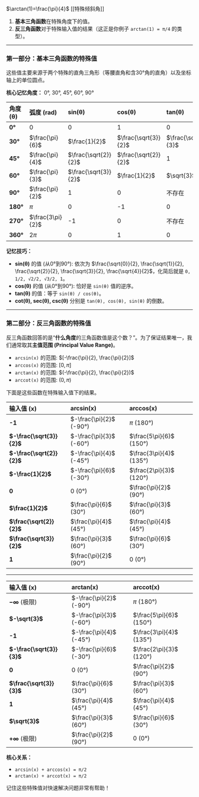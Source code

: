 
$\arctan(1)=\frac{\pi}{4}$ 
[[特殊倾斜角]]
1.  **基本三角函数**在特殊角度下的值。
2.  **反三角函数**对于特殊输入值的结果（这正是你例子 `arctan(1) = π/4` 的类型）。

---

### 第一部分：基本三角函数的特殊值

这些值主要来源于两个特殊的直角三角形（等腰直角和含30°角的直角）以及坐标轴上的单位圆点。

**核心记忆角度：** 0°, 30°, 45°, 60°, 90°

| 角度 (θ) | 弧度 (rad) | sin(θ) | cos(θ) | tan(θ) | cot(θ) | sec(θ) | csc(θ) |
| :--- | :--- | :--- | :--- | :--- | :--- | :--- | :--- |
| **0°** | 0 | 0 | 1 | 0 | 不存在 | 1 | 不存在 |
| **30°** | $\frac{\pi}{6}$ | $\frac{1}{2}$ | $\frac{\sqrt{3}}{2}$ | $\frac{\sqrt{3}}{3}$ | $\sqrt{3}$ | $\frac{2\sqrt{3}}{3}$ | 2 |
| **45°** | $\frac{\pi}{4}$ | $\frac{\sqrt{2}}{2}$ | $\frac{\sqrt{2}}{2}$ | 1 | 1 | $\sqrt{2}$ | $\sqrt{2}$ |
| **60°** | $\frac{\pi}{3}$ | $\frac{\sqrt{3}}{2}$ | $\frac{1}{2}$ | $\sqrt{3}$ | $\frac{\sqrt{3}}{3}$ | 2 | $\frac{2\sqrt{3}}{3}$ |
| **90°** | $\frac{\pi}{2}$ | 1 | 0 | 不存在 | 0 | 不存在 | 1 |
| **180°** | $\pi$ | 0 | -1 | 0 | 不存在 | -1 | 不存在 |
| **270°** | $\frac{3\pi}{2}$ | -1 | 0 | 不存在 | 0 | 不存在 | -1 |
| **360°** | $2\pi$ | 0 | 1 | 0 | 不存在 | 1 | 不存在 |

**记忆技巧：**
*   **sin(θ)** 的值 (从0°到90°): 依次为 $\frac{\sqrt{0}}{2}, \frac{\sqrt{1}}{2}, \frac{\sqrt{2}}{2}, \frac{\sqrt{3}}{2}, \frac{\sqrt{4}}{2}$，化简后就是 `0, 1/2, √2/2, √3/2, 1`。
*   **cos(θ)** 的值 (从0°到90°): 恰好是 `sin(θ)` 值的逆序。
*   **tan(θ)** 的值：等于 `sin(θ) / cos(θ)`。
*   **cot(θ), sec(θ), csc(θ)** 分别是 `tan(θ), cos(θ), sin(θ)` 的倒数。

---

### 第二部分：反三角函数的特殊值

反三角函数回答的是“**什么角度**的三角函数值是这个数？”。为了保证结果唯一，我们通常取其**主值范围 (Principal Value Range)**。

*   `arcsin(x)` 的范围: $[-\frac{\pi}{2}, \frac{\pi}{2}]$
*   `arccos(x)` 的范围: $[0, \pi]$
*   `arctan(x)` 的范围: $(-\frac{\pi}{2}, \frac{\pi}{2})$
*   `arccot(x)` 的范围: $(0, \pi)$

下面是这些函数在特殊输入值下的结果。

| 输入值 (x)                   | arcsin(x)               | arccos(x)               |     |
| :------------------------ | :---------------------- | :---------------------- | --- |
| **-1**                    | $-\frac{\pi}{2}$ (-90°) | $\pi$ (180°)            |     |
| **$-\frac{\sqrt{3}}{2}$** | $-\frac{\pi}{3}$ (-60°) | $\frac{5\pi}{6}$ (150°) |     |
| **$-\frac{\sqrt{2}}{2}$** | $-\frac{\pi}{4}$ (-45°) | $\frac{3\pi}{4}$ (135°) |     |
| **$-\frac{1}{2}$**        | $-\frac{\pi}{6}$ (-30°) | $\frac{2\pi}{3}$ (120°) |     |
| **0**                     | 0 (0°)                  | $\frac{\pi}{2}$ (90°)   |     |
| **$\frac{1}{2}$**         | $\frac{\pi}{6}$ (30°)   | $\frac{\pi}{3}$ (60°)   |     |
| **$\frac{\sqrt{2}}{2}$**  | $\frac{\pi}{4}$ (45°)   | $\frac{\pi}{4}$ (45°)   |     |
| **$\frac{\sqrt{3}}{2}$**  | $\frac{\pi}{3}$ (60°)   | $\frac{\pi}{6}$ (30°)   |     |
| **1**                     | $\frac{\pi}{2}$ (90°)   | 0 (0°)                  |     |

---

| 输入值 (x) | arctan(x) | arccot(x) |
| :--- | :--- | :--- |
| **$-\infty$** (极限) | $-\frac{\pi}{2}$ (-90°) | $\pi$ (180°) |
| **$-\sqrt{3}$** | $-\frac{\pi}{3}$ (-60°) | $\frac{5\pi}{6}$ (150°) |
| **-1** | $-\frac{\pi}{4}$ (-45°) | $\frac{3\pi}{4}$ (135°) |
| **$-\frac{\sqrt{3}}{3}$** | $-\frac{\pi}{6}$ (-30°) | $\frac{2\pi}{3}$ (120°) |
| **0** | 0 (0°) | $\frac{\pi}{2}$ (90°) |
| **$\frac{\sqrt{3}}{3}$** | $\frac{\pi}{6}$ (30°) | $\frac{\pi}{3}$ (60°) |
| **1** | $\frac{\pi}{4}$ (45°) | $\frac{\pi}{4}$ (45°) |
| **$\sqrt{3}$** | $\frac{\pi}{3}$ (60°) | $\frac{\pi}{6}$ (30°) |
| **$+\infty$** (极限) | $\frac{\pi}{2}$ (90°) | 0 (0°) |

**核心关系：**
*   `arcsin(x) + arccos(x) = π/2`
*   `arctan(x) + arccot(x) = π/2`

记住这些特殊值对快速解决问题非常有帮助！